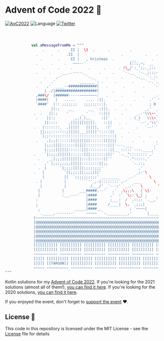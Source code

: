 # Advent of Code 2022 🎄

[![AoC2022](https://img.shields.io/badge/%20%F0%9F%8E%84adventofcode-2022-red)](https://adventofcode.com/2022) ![Language](https://img.shields.io/github/languages/top/cortinico/adventofcode-2022?color=blue&logo=kotlin)
[![Twitter](https://img.shields.io/badge/Twitter-@cortinico-blue.svg?style=flat)](http://twitter.com/cortinico)

```kotlin



            val aMessageFromMe = """
                 .      .     II |  \)  .      .         .              .     /\     .
              .      .      .II  |                   .          .    .        \ \.
                .       .     II |   , hristmas  .        __       .      /\_,'  /~|  .
              .      .     .   ~~~--'                    {::;,~;  __  ,-. \  /~._)::
                 .      .     .       .      .      . (\_/`:_';;._;:: ::|  ; `;;;;; .
              .     .     ___..----._      .     .    `-.__  `-._;;;;-'::_.' ,;;;,'   .
                  .    ,-'           `-._     .      .     `-.__ `:_::::`.__,;:::;-, .
                .    ,'           _______`; .     .       .     `--.`._::::::::_:-' . .
              .    ,'  ____--#############|   .       .        .    `-.`::::::'  .   .
                  | ./|###################|      .         .          | ::::::     .
              ,###\/  |######-----~~~~~~~~:   .      .         .    _.--'    :_.--.___
              |####|   |   .....     .... :||.    .        .      .'  \\\     _      _>
              `####'  |:: ;;;;;;;   ;;;;;;:::|.      .   .        ; 0   \\\_--;`~~--~
                     ||:;    __       __   :|||.  .    .        _,'  _-~_ \\ ~;       .
             .  .   ||:;    '  `   _ '  `  ::|||     .      _.-'\\\-~_-~   \\.'  .  .
              .    ||:;        _,,(_),,_    :||'  .      . (_)   \\\~  __.--';     .
                  ||::::     ,|||||||||||.   ::||   .  .     `--','\\'~     .'  .      .
             .   |:::::::_  ,|||||   |||||,   :|'    .      .   `--' `.     ;       .
                ||;;;:::::::;|||||___|||||':::::||      .             :     :    .     .
                `|;;::::::::::::::::::::::::::::::|  .       .    .   ;     :      .
              .    ,|;;|::::::|||||||||::::::||||||       .    .     ,'      :  .      .
                  |;;;||||::::::|||||::::::::::|||'---.___          ,'       :       .
                  |;;;;||||||::::::|||::::::::::||__ :::::`---.____,'         :  .     .
             .    `|;;;;||||||::::::|||:::::::|||'  `-._":::::::: ,'           :--._
               .    _,|;;;|||||||||:::|::::::||''       `.":::::,'           _::::::`.
             .    ,' |;;;;;;;;|||||::::::::||;;           `-.::;            |#########|
               .  |      `|;;;;|||||;;;;:;;;'                ,'            |##########|
             .   |         `||;;;;||;;;;|||'                _;-'\          /          |
                 |         ||  `;;;;;;;;;;' ________    _.-'      \      /'            |
              . |          |      ````''_,-|::::::::`,-'   ___      \   (    ,'|       |
                |          |           /___/' _`---;'  _.-'   \       \  `--' ,'       |
               |          |       ___#####,--'   ,'  ,\;;;\   |`\|:    |     :'       ,'
               |          :__.---'   |####      ,'  :` `\::`\_| ;    _;      `.____.-'
              :                      |####      ;___:  / `.::;: `.__,'     ____--'  |
              ;                      |####     /____|  \. `.;;;|                     \
              `,                _____|####__             ; `~~~~|                     |
               `._____,--------'     ~~~~~  `-._________,'       |_____________________\
             |~~~~~~~~~~~~~~~~~~~~~~~~~~~~~~~~~~~~~~~~~~~~~~~~~~~~~~~~~~~~~~~~~~~~~~~~~|
             |@@@@@@@@@@@@@@@@@@@@@@@@@@@@@@@@@@@@@@@@@@@@@@@@@@@@@@@@@@@@@@@@@@@@@@@@@|
             |@@@@@@@@@@@@@@@@@@@@@@@@@@@@@@@@@@@@@@@@@@@@@@@@@@@@@@@@@@@@@@@@@@@@@@@@@|
             |@@@@@@@@@@@@@@@@@@@@@@@@@@@@@@@@@@@@@@@@@@@@@@@@@@@@@@@@@@@@@@@@@@@@@@@@@|
             |@@@@@@@@@@@@@@@@@@@@@@@@@@@@@@@@@@@@@@@@@@@@@@@@@@@@@@@@@@@@@@@@@@@@@@@@@|
             |@@@@@@@@@@@@@@@@@@@@@@@@@@@@@@@@@@@@@@@@@@@@@@@@@@@@@@@@@@@@@@@@@@@@@@@@@|
             [[[[[[]]]]] [[[[[]]]]] [[[[[]]]]] [[[[[]]]]] [[[[[]]]]] [[[[[]]]]] [[[[]]]]
             [[[[[[]]]]] [[[[[]]]]] [[[[[]]]]] [[[[[]]]]] [[[[[]]]]] [[[[[]]]]] [[[[]]]]
             ~~~~~~~~~~~ ~~~~~~~~~~ ~~~~~~~~~~ ~~~~~~~~~~ ~~~~~~~~~~ ~~~~~~~~~~ ~~~~~~~~
             ]]]]] [[[[[]]]]] [[[[[]]]]] [[[[[]]]]] [[[[[]]]]] [[[[[]]]]] [[[[[]]]]] [[[
             ]]]]] [[TARGON]] [[[[[]]]]] [[[[[]]]]] [[[[[]]]]] [[[[[]]]]] [[[[[]]]]] [[[
             ~~~~~ ~~~~~~~~~~ ~~~~~~~~~~ ~~~~~~~~~~ ~~~~~~~~~~ ~~~~~~~~~~ ~~~~~~~~~~ ~~~
"""
```

Kotlin solutions for my [Advent of Code 2022](https://adventofcode.com/2022).
If you're looking for the 2021 solutions (almost all of them!), [you can find it here](https://github.com/cortinico/adventofcode-2021).
If you're looking for the 2020 solutions, [you can find it here](https://github.com/cortinico/adventofcode-2020).

If you enjoyed the event, don't forget to [support the event](https://adventofcode.com/2022/support) ❤️.

## License 📄

This code in this repository is licensed under the MIT License - see the [License](LICENSE) file for details